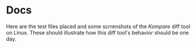 # Docs #

Here are the test files placed and some scrrenshots of the *Kompare* 
diff tool on Linux. These should illustrate how this diff tool's 
behavior should be one day.

